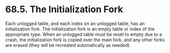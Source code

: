 # 68.5. The Initialization Fork

Each unlogged table, and each index on an unlogged table, has an initialization fork. The initialization fork is an empty table or index of the appropriate type. When an unlogged table must be reset to empty due to a crash, the initialization fork is copied over the main fork, and any other forks are erased \(they will be recreated automatically as needed\).

